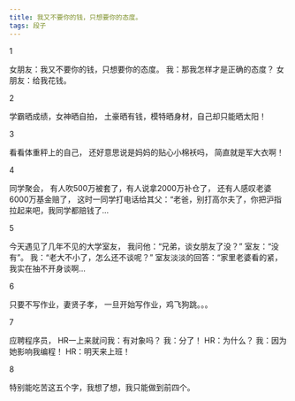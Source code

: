 ```yaml
---
title: 我又不要你的钱，只想要你的态度。
tags: 段子
---
```


1

女朋友：我又不要你的钱，只想要你的态度。
我：那我怎样才是正确的态度？
女朋友：给我花钱。

2

学霸晒成绩，女神晒自拍，
土豪晒有钱，模特晒身材，自己却只能晒太阳！

3

看看体重秤上的自己，
还好意思说是妈妈的贴心小棉袄吗，
简直就是军大衣啊！

4

同学聚会，
有人吹500万被套了，有人说拿2000万补仓了，
还有人感叹老婆6000万基金赔了，
这时一同学打电话给其父：“老爸，别打高尔夫了，你把沪指拉起来吧，我同学都赔钱了…

5

今天遇见了几年不见的大学室友，
我问他：“兄弟，谈女朋友了没？” 
室友：“没有”。
 我：“老大不小了，怎么还不谈呢？” 
室友淡淡的回答：“家里老婆看的紧，我实在抽不开身谈啊…

6

只要不写作业，妻贤子孝，
一旦开始写作业，鸡飞狗跳。。。

7

应聘程序员，
HR一上来就问我：有对象吗？
 我：分了！ 
HR：为什么？ 
我：因为她影响我编程！ HR：明天来上班！

8

特别能吃苦这五个字，我想了想，我只能做到前四个。

